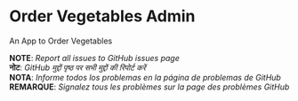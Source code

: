 # Order Vegetables Admin

An App to Order Vegetables 

**NOTE**: *Report all issues to GitHub issues page* <br>
**नोट**: *GitHub मुद्दों पृष्ठ पर सभी मुद्दों की रिपोर्ट करें*<br>
**NOTA**: *Informe todos los problemas en la página de problemas de GitHub*<br>
**REMARQUE**: *Signalez tous les problèmes sur la page des problèmes GitHub*<br>
